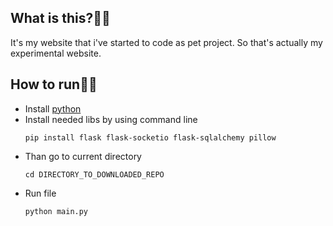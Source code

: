 ## What is this?🤷‍♀️
It's my website that i've started to code as pet project. So that's actually my experimental website.
## How to run🧑‍💻
<ul>
  
  <li>Install <a href="https://www.python.org/downloads/">python</a> </li>
  
  <li>Install needed libs by using command line</li>
  
  ```
  pip install flask flask-socketio flask-sqlalchemy pillow
  ```

  <li>Than go to current directory</li>

  ```
  cd DIRECTORY_TO_DOWNLOADED_REPO
  ```
  <li>Run file</li>

  ```
  python main.py
  ```
</ul>

